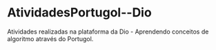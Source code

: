# AtividadesPortugol--Dio
Atividades realizadas na plataforma da Dio - Aprendendo conceitos de algoritmo através do Portugol. 
